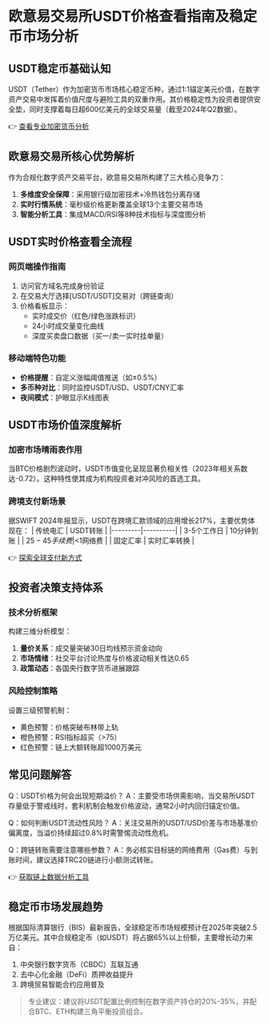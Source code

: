 # 欧意易交易所USDT价格查看指南及稳定币市场分析

## USDT稳定币基础认知
USDT（Tether）作为加密货币市场核心稳定币种，通过1:1锚定美元价值，在数字资产交易中发挥着价值尺度与避险工具的双重作用。其价格稳定性为投资者提供安全垫，同时支撑着每日超600亿美元的全球交易量（截至2024年Q2数据）。

👉 [查看专业加密货币分析](https://bit.ly/okx_welcome)

## 欧意易交易所核心优势解析
作为合规化数字资产交易平台，欧意易交易所构建了三大核心竞争力：
1. **多维度安全保障**：采用银行级加密技术+冷热钱包分离存储
2. **实时行情系统**：毫秒级价格更新覆盖全球13个主要交易市场
3. **智能分析工具**：集成MACD/RSI等8种技术指标与深度图分析

## USDT实时价格查看全流程

### 网页端操作指南
1. 访问官方域名完成身份验证
2. 在交易大厅选择[USDT/USDT]交易对（跨链查询）
3. 价格看板显示：
   - 实时成交价（红色/绿色涨跌标识）
   - 24小时成交量变化曲线
   - 深度买卖盘口数据（买一/卖一实时挂单量）

### 移动端特色功能
- **价格提醒**：自定义涨幅阈值推送（如±0.5%）
- **多币种对比**：同时监控USDT/USD、USDT/CNY汇率
- **夜间模式**：护眼显示K线图表

## USDT市场价值深度解析

### 加密市场晴雨表作用
当BTC价格剧烈波动时，USDT市值变化呈现显著负相关性（2023年相关系数达-0.72）。这种特性使其成为机构投资者对冲风险的首选工具。

### 跨境支付新场景
据SWIFT 2024年报显示，USDT在跨境汇款领域的应用增长217%，主要优势体现在：
| 传统电汇 | USDT转账 |
|---------|----------|
| 3-5个工作日 | 10分钟到账 |
| $25-45手续费 | <$1网络费 |
| 固定汇率 | 实时汇率转换 |

👉 [探索全球支付新方式](https://bit.ly/okx_welcome)

## 投资者决策支持体系

### 技术分析框架
构建三维分析模型：
1. **量价关系**：成交量突破30日均线预示资金动向
2. **市场情绪**：社交平台讨论热度与价格波动相关性达0.65
3. **政策动态**：各国央行数字货币进展跟踪

### 风险控制策略
设置三级预警机制：
- 黄色预警：价格突破布林带上轨
- 橙色预警：RSI指标超买（>75）
- 红色预警：链上大额转账超1000万美元

## 常见问题解答

Q：USDT价格为何会出现短期溢价？
A：主要受市场供需影响，当交易所USDT存量低于警戒线时，套利机制会触发价格波动，通常2小时内回归锚定价值。

Q：如何判断USDT流动性风险？
A：关注交易所的USDT/USD价差与市场基准价偏离度，当溢价持续超过0.8%时需警惕流动性危机。

Q：跨链转账需要注意哪些参数？
A：务必核实目标链的网络费用（Gas费）与到账时间，建议选择TRC20链进行小额测试转账。

👉 [获取链上数据分析工具](https://bit.ly/okx_welcome)

## 稳定币市场发展趋势
根据国际清算银行（BIS）最新报告，全球稳定币市场规模预计在2025年突破2.5万亿美元。其中合规稳定币（如USDT）将占据65%以上份额，主要增长动力来自：
1. 中央银行数字货币（CBDC）互联互通
2. 去中心化金融（DeFi）质押收益提升
3. 跨境贸易智能合约应用普及

> 专业建议：建议将USDT配置比例控制在数字资产持仓的20%-35%，并配合BTC、ETH构建三角平衡投资组合。
